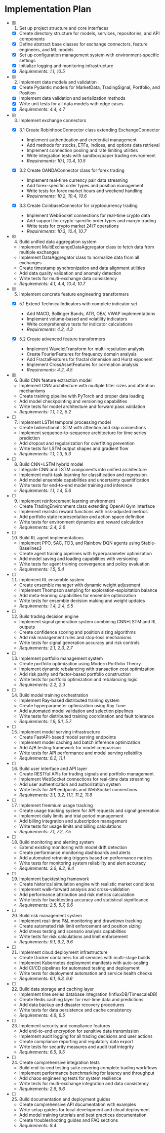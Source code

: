 # Implementation Plan

- [x] 1. Set up project structure and core interfaces
  - [x] Create directory structure for models, services, repositories, and API components
  - [x] Define abstract base classes for exchange connectors, feature engineers, and ML models
  - [x] Set up configuration management system with environment-specific settings
  - [x] Initialize logging and monitoring infrastructure
  - [x] _Requirements: 1.1, 10.5_

- [x] 2. Implement data models and validation

  - [x] Create Pydantic models for MarketData, TradingSignal, Portfolio, and Position
  - [x] Implement data validation and serialization methods
  - [x] Write unit tests for all data models with edge cases
  - [x] _Requirements: 4.4, 4.7_
- [x] 3. Implement exchange connectors

  - [x] 3.1 Create RobinhoodConnector class extending ExchangeConnector

    - Implement authentication and credential management
    - Add methods for stocks, ETFs, indices, and options data retrieval
    - Implement connection pooling and rate limiting utilities
    - Write integration tests with sandbox/paper trading environment
    - _Requirements: 10.1, 10.4, 10.5_
  
  - [x] 3.2 Create OANDAConnector class for forex trading
    - Implement real-time currency pair data streaming
    - Add forex-specific order types and position management
    - Write tests for forex market hours and weekend handling
    - _Requirements: 10.2, 10.4, 10.6_
  
  - [x] 3.3 Create CoinbaseConnector for cryptocurrency trading
    - Implement WebSocket connections for real-time crypto data
    - Add support for crypto-specific order types and margin trading
    - Write tests for crypto market 24/7 operations
    - _Requirements: 10.3, 10.4, 10.7_

- [x] 4. Build unified data aggregation system
  - Implement MultiExchangeDataAggregator class to fetch data from multiple exchanges
  - Implement DataAggregator class to normalize data from all exchanges
  - Create timestamp synchronization and data alignment utilities
  - Add data quality validation and anomaly detection
  - Write tests for multi-exchange data consistency
  - _Requirements: 4.1, 4.4, 10.4, 10.7_

- [x] 5. Implement concrete feature engineering transformers





  - [x] 5.1 Extend TechnicalIndicators with complete indicator set


    - Add MACD, Bollinger Bands, ATR, OBV, VWAP implementations
    - Implement volume-based and volatility indicators
    - Write comprehensive tests for indicator calculations
    - _Requirements: 4.2, 4.3_
  
  - [x] 5.2 Create advanced feature transformers
    - Implement WaveletTransform for multi-resolution analysis
    - Create FourierFeatures for frequency domain analysis
    - Add FractalFeatures for fractal dimension and Hurst exponent
    - Implement CrossAssetFeatures for correlation analysis
    - _Requirements: 4.2, 4.5_

- [x] 6. Build CNN feature extraction model





  - Implement CNN architecture with multiple filter sizes and attention mechanisms
  - Create training pipeline with PyTorch and proper data loading
  - Add model checkpointing and versioning capabilities
  - Write tests for model architecture and forward pass validation
  - _Requirements: 1.1, 1.2, 5.2_

- [ ] 7. Implement LSTM temporal processing model
  - Create bidirectional LSTM with attention and skip connections
  - Implement sequence-to-sequence architecture for time series prediction
  - Add dropout and regularization for overfitting prevention
  - Write tests for LSTM output shapes and gradient flow
  - _Requirements: 1.1, 1.3, 5.3_

- [ ] 8. Build CNN+LSTM hybrid model
  - Integrate CNN and LSTM components into unified architecture
  - Implement multi-task learning for classification and regression
  - Add model ensemble capabilities and uncertainty quantification
  - Write tests for end-to-end model training and inference
  - _Requirements: 1.1, 1.4, 5.6_

- [ ] 9. Implement reinforcement learning environment
  - Create TradingEnvironment class extending OpenAI Gym interface
  - Implement realistic reward functions with risk-adjusted metrics
  - Add portfolio state representation and action space definition
  - Write tests for environment dynamics and reward calculation
  - _Requirements: 2.4, 2.6_

- [ ] 10. Build RL agent implementations
  - Implement PPO, SAC, TD3, and Rainbow DQN agents using Stable-Baselines3
  - Create agent training pipelines with hyperparameter optimization
  - Add model saving and loading capabilities with versioning
  - Write tests for agent training convergence and policy evaluation
  - _Requirements: 1.5, 5.4_

- [ ] 11. Implement RL ensemble system
  - Create ensemble manager with dynamic weight adjustment
  - Implement Thompson sampling for exploration-exploitation balance
  - Add meta-learning capabilities for ensemble optimization
  - Write tests for ensemble decision making and weight updates
  - _Requirements: 1.4, 2.4, 5.5_

- [ ] 12. Build trading decision engine
  - Implement signal generation system combining CNN+LSTM and RL outputs
  - Create confidence scoring and position sizing algorithms
  - Add risk management rules and stop-loss mechanisms
  - Write tests for signal generation accuracy and risk controls
  - _Requirements: 2.1, 2.3, 2.7_

- [ ] 13. Implement portfolio management system
  - Create portfolio optimization using Modern Portfolio Theory
  - Implement dynamic rebalancing with transaction cost optimization
  - Add risk parity and factor-based portfolio construction
  - Write tests for portfolio optimization and rebalancing logic
  - _Requirements: 2.2, 2.3_

- [ ] 14. Build model training orchestration
  - Implement Ray-based distributed training system
  - Create hyperparameter optimization using Ray Tune
  - Add automated model validation and selection pipelines
  - Write tests for distributed training coordination and fault tolerance
  - _Requirements: 1.6, 5.1, 5.7_

- [ ] 15. Implement model serving infrastructure
  - Create FastAPI-based model serving endpoints
  - Implement model caching and batch inference optimization
  - Add A/B testing framework for model comparison
  - Write tests for API performance and model serving reliability
  - _Requirements: 6.2, 11.1_

- [ ] 16. Build user interface and API layer
  - Create RESTful APIs for trading signals and portfolio management
  - Implement WebSocket connections for real-time data streaming
  - Add user authentication and authorization system
  - Write tests for API endpoints and WebSocket connections
  - _Requirements: 3.1, 3.2, 11.1, 11.2, 11.6_

- [ ] 17. Implement freemium usage tracking
  - Create usage tracking system for API requests and signal generation
  - Implement daily limits and trial period management
  - Add billing integration and subscription management
  - Write tests for usage limits and billing calculations
  - _Requirements: 7.1, 7.2, 7.5_

- [ ] 18. Build monitoring and alerting system
  - Extend existing monitoring with model drift detection
  - Create performance monitoring dashboards and alerts
  - Add automated retraining triggers based on performance metrics
  - Write tests for monitoring system reliability and alert accuracy
  - _Requirements: 3.6, 9.2, 9.4_

- [ ] 19. Implement backtesting framework
  - Create historical simulation engine with realistic market conditions
  - Implement walk-forward analysis and cross-validation
  - Add performance attribution and risk metrics calculation
  - Write tests for backtesting accuracy and statistical significance
  - _Requirements: 2.5, 5.7, 9.6_

- [ ] 20. Build risk management system
  - Implement real-time P&L monitoring and drawdown tracking
  - Create automated risk limit enforcement and position sizing
  - Add stress testing and scenario analysis capabilities
  - Write tests for risk calculations and limit enforcement
  - _Requirements: 9.1, 9.2, 9.6_

- [ ] 21. Implement cloud deployment infrastructure
  - Create Docker containers for all services with multi-stage builds
  - Implement Kubernetes deployment manifests with auto-scaling
  - Add CI/CD pipelines for automated testing and deployment
  - Write tests for deployment automation and service health checks
  - _Requirements: 6.1, 6.3, 6.6_

- [ ] 22. Build data storage and caching layer
  - Implement time series database integration (InfluxDB/TimescaleDB)
  - Create Redis caching layer for real-time data and predictions
  - Add data backup and disaster recovery procedures
  - Write tests for data persistence and cache consistency
  - _Requirements: 4.6, 6.5_

- [ ] 23. Implement security and compliance features
  - Add end-to-end encryption for sensitive data transmission
  - Implement audit logging for all trading decisions and user actions
  - Create compliance reporting and regulatory data export
  - Write tests for security measures and audit trail integrity
  - _Requirements: 6.5, 9.5_

- [ ] 24. Create comprehensive integration tests
  - Build end-to-end testing suite covering complete trading workflows
  - Implement performance benchmarking for latency and throughput
  - Add chaos engineering tests for system resilience
  - Write tests for multi-exchange integration and data consistency
  - _Requirements: 2.6, 6.6_

- [ ] 25. Build documentation and deployment guides
  - Create comprehensive API documentation with examples
  - Write setup guides for local development and cloud deployment
  - Add model training tutorials and best practices documentation
  - Create troubleshooting guides and FAQ sections
  - _Requirements: 8.4_
